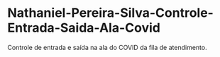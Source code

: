 # Nathaniel-Pereira-Silva-Controle-Entrada-Saida-Ala-Covid
Controle de entrada e saída na ala do COVID da fila de atendimento.

